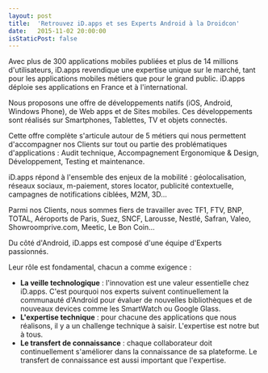 ```yaml
---
layout: post
title:  'Retrouvez iD.apps et ses Experts Android à la Droidcon'
date:   2015-11-02 20:00:00
isStaticPost: false
---
```

Avec plus de 300 applications mobiles publiées et plus de 14 millions d'utilisateurs, iD.apps revendique une expertise unique sur le marché, tant pour les applications mobiles métiers que pour le grand public. iD.apps déploie ses applications en France et à l'international.

Nous proposons une offre de développements natifs (iOS, Android, Windows Phone), de Web apps et de Sites mobiles. Ces développements sont réalisés sur Smartphones, Tablettes, TV et objets connectés.

Cette offre complète s'articule autour de 5 métiers qui nous permettent d'accompagner nos Clients sur tout ou partie des problématiques d'applications : Audit technique, Accompagnement Ergonomique & Design, Développement, Testing et maintenance.

iD.apps répond à l'ensemble des enjeux de la mobilité : géolocalisation, réseaux sociaux, m-paiement, stores locator, publicité contextuelle, campagnes de notifications ciblées, M2M, 3D…

Parmi nos Clients, nous sommes fiers de travailler avec TF1, FTV, BNP, TOTAL, Aéroports de Paris, Suez, SNCF, Larousse, Nestlé, Safran, Valeo, Showroomprive.com, Meetic, Le Bon Coin…

Du côté d'Android, iD.apps est composé d'une équipe d'Experts passionnés. 

Leur rôle est fondamental, chacun a comme exigence : 

- **La veille technologique** : l'innovation est une valeur essentielle chez iD.apps. C'est pourquoi nos experts suivent continuellement la communauté d'Android pour évaluer de nouvelles bibliothèques et de nouveaux devices comme les SmartWatch ou Google Glass. 
- **L'expertise technique** : pour chacune des applications que nous réalisons, il y a un challenge technique à saisir. L'expertise est notre but à tous.
- **Le transfert de connaissance** : chaque collaborateur doit continuellement s'améliorer dans la connaissance de sa plateforme. Le transfert de connaissance est aussi important que l'expertise.
